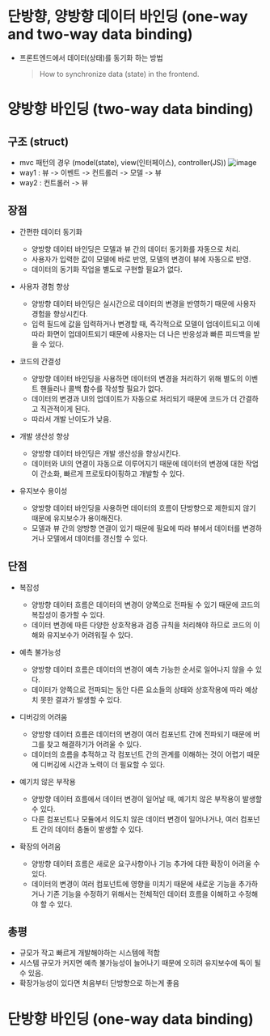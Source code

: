 # 단방향, 양방향 데이터 바인딩 (one-way and two-way data binding)
- 프론트엔드에서 데이터(상태)를 동기화 하는 방법
  > How to synchronize data (state) in the frontend.
# 양방향 바인딩 (two-way data binding)
## 구조 (struct)
- mvc 패턴의 경우 (model(state), view(인터페이스), controller(JS))
![image](https://github.com/nowispresent/study/assets/113965342/c1f1bb98-93e6-47fe-891d-c3443cfa61f4)
- way1 : 뷰 -> 이벤트 -> 컨트롤러 -> 모델 -> 뷰
- way2 : 컨트롤러 -> 뷰
## 장점
- 간편한 데이터 동기화
  - 양방향 데이터 바인딩은 모델과 뷰 간의 데이터 동기화를 자동으로 처리.
  - 사용자가 입력한 값이 모델에 바로 반영, 모델의 변경이 뷰에 자동으로 반영.
  - 데이터의 동기화 작업을 별도로 구현할 필요가 없다.

- 사용자 경험 향상
  - 양방향 데이터 바인딩은 실시간으로 데이터의 변경을 반영하기 때문에 사용자 경험을 향상시킨다.
  - 입력 필드에 값을 입력하거나 변경할 때, 즉각적으로 모델이 업데이트되고 이에 따라 화면이 업데이트되기 때문에 사용자는 더 나은 반응성과 빠른 피드백을 받을 수 있다.

- 코드의 간결성
  - 양방향 데이터 바인딩을 사용하면 데이터의 변경을 처리하기 위해 별도의 이벤트 핸들러나 콜백 함수를 작성할 필요가 없다.
  - 데이터의 변경과 UI의 업데이트가 자동으로 처리되기 때문에 코드가 더 간결하고 직관적이게 된다.
  - 따라서 개발 난이도가 낮음.

- 개발 생산성 향상
  - 양방향 데이터 바인딩은 개발 생산성을 향상시킨다.
  - 데이터와 UI의 연결이 자동으로 이루어지기 때문에 데이터의 변경에 대한 작업이 간소화, 빠르게 프로토타이핑하고 개발할 수 있다.

- 유지보수 용이성
  - 양방향 데이터 바인딩을 사용하면 데이터의 흐름이 단방향으로 제한되지 않기 때문에 유지보수가 용이해진다.
  - 모델과 뷰 간의 양방향 연결이 있기 때문에 필요에 따라 뷰에서 데이터를 변경하거나 모델에서 데이터를 갱신할 수 있다.
    
## 단점
- 복잡성
  - 양방향 데이터 흐름은 데이터의 변경이 양쪽으로 전파될 수 있기 때문에 코드의 복잡성이 증가할 수 있다.
  - 데이터 변경에 따른 다양한 상호작용과 검증 규칙을 처리해야 하므로 코드의 이해와 유지보수가 어려워질 수 있다.

- 예측 불가능성
  - 양방향 데이터 흐름은 데이터의 변경이 예측 가능한 순서로 일어나지 않을 수 있다.
  - 데이터가 양쪽으로 전파되는 동안 다른 요소들의 상태와 상호작용에 따라 예상치 못한 결과가 발생할 수 있다.

- 디버깅의 어려움
  - 양방향 데이터 흐름은 데이터의 변경이 여러 컴포넌트 간에 전파되기 때문에 버그를 찾고 해결하기가 어려울 수 있다.
  - 데이터의 흐름을 추적하고 각 컴포넌트 간의 관계를 이해하는 것이 어렵기 때문에 디버깅에 시간과 노력이 더 필요할 수 있다.

- 예기치 않은 부작용
  - 양방향 데이터 흐름에서 데이터 변경이 일어날 때, 예기치 않은 부작용이 발생할 수 있다.
  - 다른 컴포넌트나 모듈에서 의도치 않은 데이터 변경이 일어나거나, 여러 컴포넌트 간의 데이터 충돌이 발생할 수 있다.

- 확장의 어려움
  - 양방향 데이터 흐름은 새로운 요구사항이나 기능 추가에 대한 확장이 어려울 수 있다.
  - 데이터의 변경이 여러 컴포넌트에 영향을 미치기 때문에 새로운 기능을 추가하거나 기존 기능을 수정하기 위해서는 전체적인 데이터 흐름을 이해하고 수정해야 할 수 있다.

## 총평
- 규모가 작고 빠르게 개발해야하는 시스템에 적합
- 시스템 규모가 커지면 예측 불가능성이 늘어나기 때문에 오히려 유지보수에 독이 될 수 있음.
- 확장가능성이 있다면 처음부터 단방향으로 하는게 좋음

# 단방향 바인딩 (one-way data binding)
